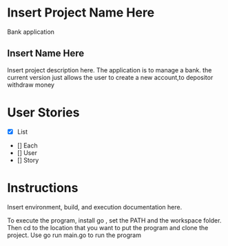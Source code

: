 # Insert Project Name Here
Bank application

## Insert Name Here
Insert project description here.
The application is to manage a bank.
the current version just allows the user to create a new account,to depositor withdraw money

# User Stories
- [x] List
- [] Each
- [] User
- [] Story

# Instructions
Insert environment, build, and execution documentation here.

To execute the program,
install go , set  the PATH and the workspace folder. Then cd to the location that you want to put the program and clone the project.
Use go run main.go to run the program